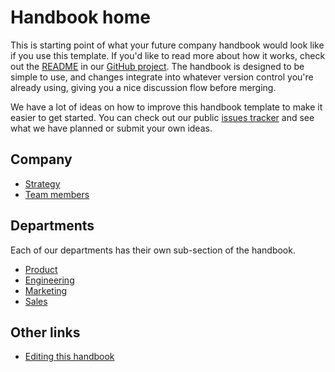 # Handbook home

This is starting point of what your future company handbook would look like if you use this template. If you'd like to read more about how it works, check out the [README](https://github.com/async-go/company-handbook-template/blob/main/README.md) in our [GitHub project](https://github.com/async-go/company-handbook-template). The handbook is designed to be simple to use, and changes integrate into whatever version control you're already using, giving you a nice discussion flow before merging.

We have a lot of ideas on how to improve this handbook template to make it easier to get started. You can check out our public [issues tracker](https://github.com/async-go/company-handbook-template/issues) and see what we have planned or submit your own ideas.

## Company

- [Strategy](./strategy/index.md)
- [Team members](./company/team.md)

## Departments

Each of our departments has their own sub-section of the handbook.

- [Product](./product/index.md)
- [Engineering](./engineering/index.md)
- [Marketing](./marketing/index.md)
- [Sales](./sales/index.md)

## Other links

- [Editing this handbook](./editing/index.md)
